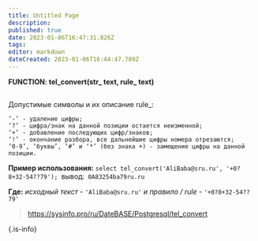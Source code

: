 ```yaml
---
title: Untitled Page
description: 
published: true
date: 2023-01-06T16:47:31.826Z
tags: 
editor: markdown
dateCreated: 2023-01-06T16:44:47.789Z
---
```


**FUNCTION: tel_convert(str_ text, rule_ text)**
##  
Допустимые символы и их описание rule_:

    ‘-’ - удаление цифры;
    ‘?’ - цифра/знак на данной позиции остается неизменной;
    ‘+’ - добавление последующих цифр/знаков;
    ‘!’ - окончание разбора, все дальнейшие цифры номера отрезаются;
    ‘0-9’, ‘буквы’, ‘#’ и ‘*’ (без знака +) - замещение цифры на данной позиции.

**Пример использования:**
`select tel_convert('AliBaba@sru.ru', '+0?8+32-54??79');
`вывод:` 0A83254ba79ru.ru`

**Где:** *исходный текст* - `'AliBaba@sru.ru'` *и правило / rule* - `'+0?8+32-54??79'`

> https://sysinfo.pro/ru/DateBASE/Postgresql/tel_convert
> 
{.is-info}
